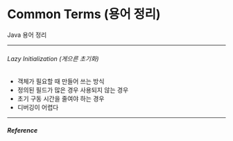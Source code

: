 # Common Terms (용어 정리)

Java 용어 정리

---

###### Lazy Initialization (게으른 초기화)
- 객체가 필요할 때 만들어 쓰는 방식
- 정의된 필드가 많은 경우 사용되지 않는 경우
- 초기 구동 시간을 줄여야 하는 경우
- 디버깅이 어렵다

---

##### Reference
